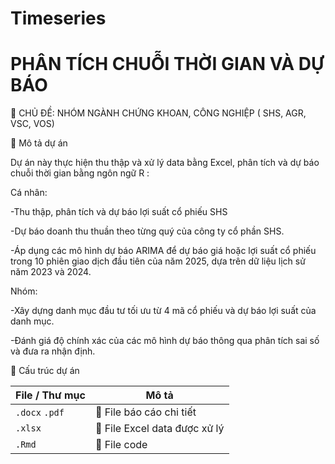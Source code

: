# Timeseries
#  PHÂN TÍCH CHUỖI THỜI GIAN VÀ DỰ BÁO
🎯 CHỦ ĐỀ: NHÓM NGÀNH CHỨNG KHOAN, CÔNG NGHIỆP ( SHS, AGR, VSC, VOS)

📄 Mô tả dự án

Dự án này thực hiện thu thập và xử lý data bằng Excel, phân tích và dự báo chuỗi thời gian bằng ngôn ngữ R :

Cá nhân:

-Thu thập, phân tích và dự báo lợi suất cổ phiếu SHS

-Dự báo doanh thu thuần theo từng quý của công ty cổ phần SHS. 

-Áp dụng các mô hình dự báo ARIMA để dự báo giá hoặc lợi suất cổ phiếu trong 10 phiên giao dịch đầu tiên của năm 2025, dựa trên dữ liệu lịch sử năm 2023 và 2024.

Nhóm:

-Xây dựng danh mục đầu tư tối ưu từ 4 mã cổ phiếu và dự báo lợi suất của danh mục.

-Đánh giá độ chính xác của các mô hình dự báo thông qua phân tích sai số và đưa ra nhận định.

📂 Cấu trúc dự án

| File / Thư mục                | Mô tả |
|--------------------------------|-------|
| `.docx`  `.pdf`                | 📄 File báo cáo chi tiết |
| `.xlsx`                   | 📄 File Excel data được xử lý  |
| `.Rmd`           | 👥 File code  |
